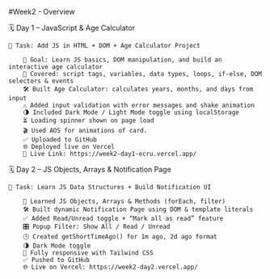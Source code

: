 #Week2 - Overview

🗓️ Day 1 – JavaScript & Age Calculator

    📄 Task: Add JS in HTML + DOM + Age Calculator Project

        🎯 Goal: Learn JS basics, DOM manipulation, and build an interactive age calculator
        🧠 Covered: script tags, variables, data types, loops, if-else, DOM selectors & events
        🛠️ Built Age Calculator: calculates years, months, and days from input
        ⚠️ Added input validation with error messages and shake animation
        🌗 Included Dark Mode / Light Mode toggle using localStorage
        ⏳ Loading spinner shown on page load
        🎬 Used AOS for animations of card.
        ✅ Uploaded to GitHub
        🌐 Deployed live on Vercel
        🔗 Live Link: https://week2-day1-ecru.vercel.app/

🗓️ Day 2 – JS Objects, Arrays & Notification Page

    📄 Task: Learn JS Data Structures + Build Notification UI

        🧠 Learned JS Objects, Arrays & Methods (forEach, filter)
        🛠️ Built dynamic Notification Page using DOM & template literals
        ✅ Added Read/Unread toggle + “Mark all as read” feature
        🎛️ Popup Filter: Show All / Read / Unread
        🕒 Created getShortTimeAgo() for 1m ago, 2d ago format
        🌗 Dark Mode toggle
        📱 Fully responsive with Tailwind CSS
        ✅ Pushed to GitHub
        🌐 Live on Vercel: https://week2-day2.vercel.app/
